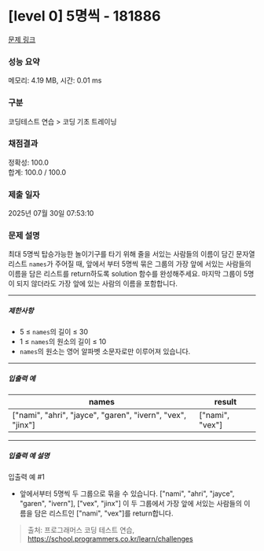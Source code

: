 # [level 0] 5명씩 - 181886 

[문제 링크](https://school.programmers.co.kr/learn/courses/30/lessons/181886) 

### 성능 요약

메모리: 4.19 MB, 시간: 0.01 ms

### 구분

코딩테스트 연습 > 코딩 기초 트레이닝

### 채점결과

정확성: 100.0<br/>합계: 100.0 / 100.0

### 제출 일자

2025년 07월 30일 07:53:10

### 문제 설명

<p>최대 5명씩 탑승가능한 놀이기구를 타기 위해 줄을 서있는 사람들의 이름이 담긴 문자열 리스트 <code>names</code>가 주어질 때, 앞에서 부터 5명씩 묶은 그룹의 가장 앞에 서있는 사람들의 이름을 담은 리스트를 return하도록 solution 함수를 완성해주세요. 마지막 그룹이 5명이 되지 않더라도 가장 앞에 있는 사람의 이름을 포함합니다.</p>

<hr>

<h5>제한사항</h5>

<ul>
<li>5 ≤ <code>names</code>의 길이 ≤ 30</li>
<li>1 ≤ <code>names</code>의 원소의 길이 ≤ 10</li>
<li><code>names</code>의 원소는 영어 알파벳 소문자로만 이루어져 있습니다.</li>
</ul>

<hr>

<h5>입출력 예</h5>
<table class="table">
        <thead><tr>
<th>names</th>
<th>result</th>
</tr>
</thead>
        <tbody><tr>
<td>["nami", "ahri", "jayce", "garen", "ivern", "vex", "jinx"]</td>
<td>["nami", "vex"]</td>
</tr>
</tbody>
      </table>
<hr>

<h5>입출력 예 설명</h5>

<p>입출력 예 #1</p>

<ul>
<li>앞에서부터 5명씩 두 그룹으로 묶을 수 있습니다. ["nami", "ahri", "jayce", "garen", "ivern"], ["vex", "jinx"] 이 두 그룹에서 가장 앞에 서있는 사람들의 이름을 담은 리스트인 ["nami", "vex"]를 return합니다.</li>
</ul>


> 출처: 프로그래머스 코딩 테스트 연습, https://school.programmers.co.kr/learn/challenges